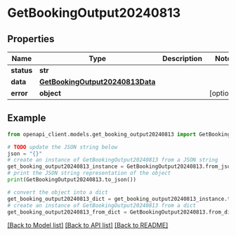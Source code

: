 # GetBookingOutput20240813


## Properties

Name | Type | Description | Notes
------------ | ------------- | ------------- | -------------
**status** | **str** |  | 
**data** | [**GetBookingOutput20240813Data**](GetBookingOutput20240813Data.md) |  | 
**error** | **object** |  | [optional] 

## Example

```python
from openapi_client.models.get_booking_output20240813 import GetBookingOutput20240813

# TODO update the JSON string below
json = "{}"
# create an instance of GetBookingOutput20240813 from a JSON string
get_booking_output20240813_instance = GetBookingOutput20240813.from_json(json)
# print the JSON string representation of the object
print(GetBookingOutput20240813.to_json())

# convert the object into a dict
get_booking_output20240813_dict = get_booking_output20240813_instance.to_dict()
# create an instance of GetBookingOutput20240813 from a dict
get_booking_output20240813_from_dict = GetBookingOutput20240813.from_dict(get_booking_output20240813_dict)
```
[[Back to Model list]](../README.md#documentation-for-models) [[Back to API list]](../README.md#documentation-for-api-endpoints) [[Back to README]](../README.md)


